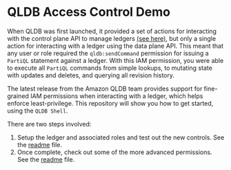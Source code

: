 # QLDB Access Control Demo

When QLDB was first launched, it provided a set of actions for interacting with the control plane API to manage ledgers [(see here)](https://docs.aws.amazon.com/qldb/latest/developerguide/API_Operations.html), but only a single action for interacting with a ledger using the data plane API. This meant that any user or role required the `qldb:sendCommand` permission for issuing a `PartiQL` statement against a ledger. With this IAM permission, you were able to execute all `PartiQL` commands from simple lookups, to mutating state with updates and deletes, and querying all revision history.

The latest release from the Amazon QLDB team provides support for fine-grained IAM permissions when interacting with a ledger, which helps enforce least-privilege. This repository will show you how to get started, using the `QLDB Shell`.

There are two steps involved:

1) Setup the ledger and associated roles and test out the new controls. See the [readme](/shell-demo) file.
2) Once complete, check out some of the more advanced permissions. See the [readme](/table-demo) file.
